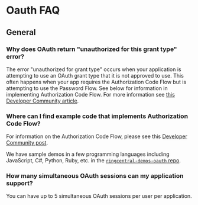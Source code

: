 # Oauth FAQ

## General

### Why does OAuth return "unauthorized for this grant type" error?

The error "unauthorized for grant type" occurs when your application is attempting to use an OAuth grant type that it is not approved to use. This often happens when your app requires the Authorization Code Flow but is attempting to use the Password Flow. See below for information in implementing Authorization Code Flow. For more information see [this Developer Community article](https://devcommunity.ringcentral.com/ringcentraldev/topics/unauthorized-for-this-grant-type-error).

### Where can I find example code that implements Authorization Code Flow?

For information on the Authorization Code Flow, please see this [Developer Community post](https://devcommunity.ringcentral.com/ringcentraldev/topics/using-oauth-2-0-authorization-code-grant-to-access-ringcentral-apis).

We have sample demos in a few programming languages including JavaScript, C#, Python, Ruby, etc. in the [`ringcentral-demos-oauth` repo](https://github.com/grokify/ringcentral-demos-oauth).

### How many simultaneous OAuth sessions can my application support?

You can have up to 5 simultaneous OAuth sessions per user per application.